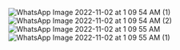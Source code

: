 ![WhatsApp Image 2022-11-02 at 1 09 54 AM (1)](https://user-images.githubusercontent.com/56400384/199325423-5711c61b-31e1-4c01-8673-3671e2d9bc7b.jpeg)
![WhatsApp Image 2022-11-02 at 1 09 54 AM (2)](https://user-images.githubusercontent.com/56400384/199325429-563a46bd-65bb-4573-9765-55e9c8642e7c.jpeg)
![WhatsApp Image 2022-11-02 at 1 09 55 AM](https://user-images.githubusercontent.com/56400384/199325437-e3dd64c3-d256-4261-8b31-d3e6b22321aa.jpeg)
![WhatsApp Image 2022-11-02 at 1 09 55 AM (1)](https://user-images.githubusercontent.com/56400384/199325444-f16acaf2-a079-41b2-b77f-77c8ce0fada4.jpeg)
